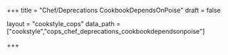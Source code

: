 +++
title = "Chef/Deprecations CookbookDependsOnPoise"
draft = false

layout = "cookstyle_cops"
data_path = ["cookstyle","cops_chef_deprecations_cookbookdependsonpoise"]

+++

<!-- The content of this page is automatically generated from the
cops_chef_deprecations_cookbookdependsonpoise.yml file in github.com/chef/cookstyle/blob/master/docs-chef-io/data/cookstyle/. -->
